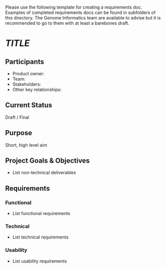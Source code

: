 Please use the following template for creating a requirements doc.
Examples of completed requirements docs can be found in subfolders of this directory.
The Genome Informatics team are available to advise but it is recommended to go to them with at least a barebones draft.



# _TITLE_
## Participants
- Product owner: 
- Team: 
- Stakeholders: 
- Other key relationships: 

## Current Status
Draft / Final

## Purpose
Short, high level aim

## Project Goals & Objectives
* List non-technical deliverables

## Requirements
### Functional
* List functional requirements

### Technical
* List technical requirements

### Usability
- List usability requirements
